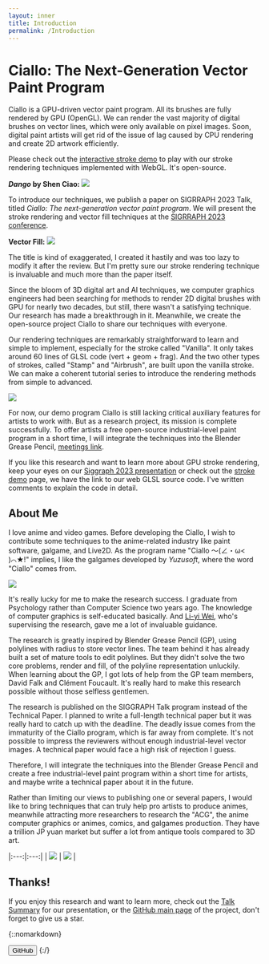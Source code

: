 ```yaml
---
layout: inner
title: Introduction
permalink: /Introduction
---
```

# Ciallo: The Next-Generation Vector Paint Program

Ciallo is a GPU-driven vector paint program. All its brushes are fully rendered by GPU (OpenGL). We can render the vast majority of digital brushes on vector lines, which were only available on pixel images. Soon, digital paint artists will get rid of the issue of lag caused by CPU rendering and create 2D artwork efficiently.

Please check out the [interactive stroke demo](./) to play with our stroke rendering techniques implemented with WebGL. It's open-source.

**_Dango_ by Shen Ciao:**
![](./img/dango_final.png)

To introduce our techniques, we publish a paper on SIGRRAPH 2023 Talk, titled *Ciallo: The next-generation vector paint program*. We will present the stroke rendering and vector fill techniques at the [SIGRRAPH 2023 conference](https://s2023.siggraph.org/presentation/?id=gensub_185&sess=sess176).

**Vector Fill:**
![](./img/trinity.gif)

The title is kind of exaggerated, I created it hastily and was too lazy to modify it after the review. But I'm pretty sure our stroke rendering technique is invaluable and much more than the paper itself.

Since the bloom of 3D digital art and AI techniques, we computer graphics engineers had been searching for methods to render 2D digital brushes with GPU for nearly two decades, but still, there wasn't a satisfying technique. Our research has made a breakthrough in it. Meanwhile, we create the open-source project Ciallo to share our techniques with everyone.

Our rendering techniques are remarkably straightforward to learn and simple to implement, especially for the stroke called "Vanilla". It only takes around 60 lines of GLSL code (vert + geom + frag). And the two other types of strokes, called "Stamp" and "Airbrush", are built upon the vanilla stroke. We can make a coherent tutorial series to introduce the rendering methods from simple to advanced.

![](./img/aritculated_line.png)

For now, our demo program Ciallo is still lacking critical auxiliary features for artists to work with. But as a research project, its mission is complete successfully. To offer artists a free open-source industrial-level paint program in a short time, I will integrate the techniques into the Blender Grease Pencil, [meetings link](https://devtalk.blender.org/t/2023-02-06-grease-pencil-module-meeting/27526).

If you like this research and want to learn more about GPU stroke rendering, keep your eyes on our [Siggraph 2023 presentation](https://s2023.siggraph.org/presentation/?id=gensub_185&sess=sess176) or check out the [stroke demo](./) page, we have the link to our web GLSL source code. I've written comments to explain the code in detail.

## About Me
I love anime and video games. Before developing the Ciallo, I wish to contribute some techniques to the anime-related industry like paint software, galgame, and Live2D. As the program name "Ciallo ～(∠・ω< )⌒★!" implies, I like the galgames developed by _Yuzusoft_, where the word "Ciallo" comes from.

![](./img/Ciallo.jpg)

It's really lucky for me to make the research success. I graduate from Psychology rather than Computer Science two years ago. The knowledge of computer graphics is self-educated basically. And [Li-yi Wei](https://www.liyiwei.org/), who's supervising the research, gave me a lot of invaluable guidance.

The research is greatly inspired by Blender Grease Pencil (GP), using polylines with radius to store vector lines. The team behind it has already built a set of mature tools to edit polylines. But they didn't solve the two core problems, render and fill, of the polyline representation unluckily. When learning about the GP, I got lots of help from the GP team members, David Falk and Clément Foucault. It's really hard to make this research possible without those selfless gentlemen.

The research is published on the SIGGRAPH Talk program instead of the Technical Paper. I planned to write a full-length technical paper but it was really hard to catch up with the deadline. The deadly issue comes from the immaturity of the Ciallo program, which is far away from complete. It's not possible to impress the reviewers without enough industrial-level vector images. A technical paper would face a high risk of rejection I guess.

Therefore, I will integrate the techniques into the Blender Grease Pencil and create a free industrial-level paint program within a short time for artists, and maybe write a technical paper about it in the future.

Rather than limiting our views to publishing one or several papers, I would like to bring techniques that can truly help pro artists to produce animes, meanwhile attracting more researchers to research the "ACG", the anime computer graphics or animes, comics, and galgames production. They have a trillion JP yuan market but suffer a lot from antique tools compared to 3D art. 

|:---:|:---:|
| ![](./img/shirobako_line.png) |  ![](./img/shirobako_fill.png) |

## Thanks!
If you enjoy this research and want to learn more, check out the [Talk Summary](./TalkSummary) for our presentation, or the [GitHub main page](https://github.com/ShenCiao/Ciallo) of the project, don't forget to give us a star.

{::nomarkdown}
<script type="module" src="js/main.js"></script>
<a href="https://github.com/ShenCiao/Ciallo"><button class="btn btn-default btn-lg"><i class="fa fa-github fa-lg"></i>GitHub</button></a>
{:/}
